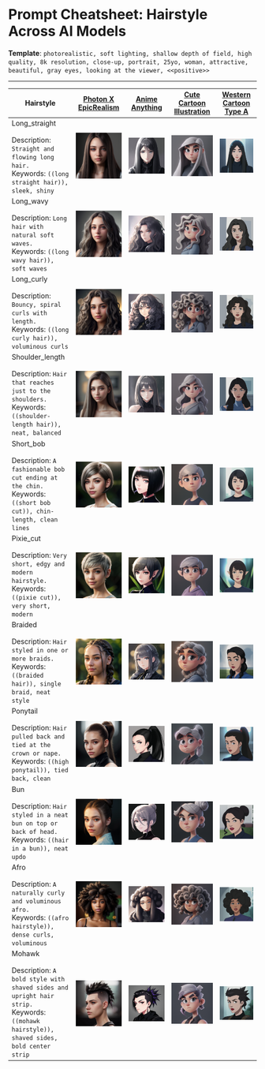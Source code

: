 # Prompt Cheatsheet: Hairstyle Across AI Models

**Template**: `photorealistic, soft lighting, shallow depth of field, high quality, 8k resolution, close-up, portrait, 25yo, woman, attractive, beautiful, gray eyes, looking at the viewer, <<positive>>
`

---

| Hairstyle | [Photon X EpicRealism](https://civitai.com/models/652785/photon-x-epicrealism) | [Anime Anything](https://civitai.com/models/113841/animeanything-or) | [Cute Cartoon Illustration](https://civitai.com/models/85547/cute-cartoon-illustration) | [Western Cartoon Type A](https://civitai.com/models/62060/western-cartoon-type-a) |
|----------|:--------:|:--------:|:--------:|:--------:|
| Long_straight<br><br>Description: `Straight and flowing long hair.`<br>Keywords: `((long straight hair)), sleek, shiny` | ![Long_straight](./img/hairstyle/photonXEpicrealism_v10/long_straight.png) | ![Long_straight](./img/hairstyle/animeanything_v10/long_straight.png) | ![Long_straight](./img/hairstyle/cuteCartoon_v10/long_straight.png) | ![Long_straight](./img/hairstyle/westernCartoonTypeA_v10/long_straight.png) |
| Long_wavy<br><br>Description: `Long hair with natural soft waves.`<br>Keywords: `((long wavy hair)), soft waves` | ![Long_wavy](./img/hairstyle/photonXEpicrealism_v10/long_wavy.png) | ![Long_wavy](./img/hairstyle/animeanything_v10/long_wavy.png) | ![Long_wavy](./img/hairstyle/cuteCartoon_v10/long_wavy.png) | ![Long_wavy](./img/hairstyle/westernCartoonTypeA_v10/long_wavy.png) |
| Long_curly<br><br>Description: `Bouncy, spiral curls with length.`<br>Keywords: `((long curly hair)), voluminous curls` | ![Long_curly](./img/hairstyle/photonXEpicrealism_v10/long_curly.png) | ![Long_curly](./img/hairstyle/animeanything_v10/long_curly.png) | ![Long_curly](./img/hairstyle/cuteCartoon_v10/long_curly.png) | ![Long_curly](./img/hairstyle/westernCartoonTypeA_v10/long_curly.png) |
| Shoulder_length<br><br>Description: `Hair that reaches just to the shoulders.`<br>Keywords: `((shoulder-length hair)), neat, balanced` | ![Shoulder_length](./img/hairstyle/photonXEpicrealism_v10/shoulder_length.png) | ![Shoulder_length](./img/hairstyle/animeanything_v10/shoulder_length.png) | ![Shoulder_length](./img/hairstyle/cuteCartoon_v10/shoulder_length.png) | ![Shoulder_length](./img/hairstyle/westernCartoonTypeA_v10/shoulder_length.png) |
| Short_bob<br><br>Description: `A fashionable bob cut ending at the chin.`<br>Keywords: `((short bob cut)), chin-length, clean lines` | ![Short_bob](./img/hairstyle/photonXEpicrealism_v10/short_bob.png) | ![Short_bob](./img/hairstyle/animeanything_v10/short_bob.png) | ![Short_bob](./img/hairstyle/cuteCartoon_v10/short_bob.png) | ![Short_bob](./img/hairstyle/westernCartoonTypeA_v10/short_bob.png) |
| Pixie_cut<br><br>Description: `Very short, edgy and modern hairstyle.`<br>Keywords: `((pixie cut)), very short, modern` | ![Pixie_cut](./img/hairstyle/photonXEpicrealism_v10/pixie_cut.png) | ![Pixie_cut](./img/hairstyle/animeanything_v10/pixie_cut.png) | ![Pixie_cut](./img/hairstyle/cuteCartoon_v10/pixie_cut.png) | ![Pixie_cut](./img/hairstyle/westernCartoonTypeA_v10/pixie_cut.png) |
| Braided<br><br>Description: `Hair styled in one or more braids.`<br>Keywords: `((braided hair)), single braid, neat style` | ![Braided](./img/hairstyle/photonXEpicrealism_v10/braided.png) | ![Braided](./img/hairstyle/animeanything_v10/braided.png) | ![Braided](./img/hairstyle/cuteCartoon_v10/braided.png) | ![Braided](./img/hairstyle/westernCartoonTypeA_v10/braided.png) |
| Ponytail<br><br>Description: `Hair pulled back and tied at the crown or nape.`<br>Keywords: `((high ponytail)), tied back, clean` | ![Ponytail](./img/hairstyle/photonXEpicrealism_v10/ponytail.png) | ![Ponytail](./img/hairstyle/animeanything_v10/ponytail.png) | ![Ponytail](./img/hairstyle/cuteCartoon_v10/ponytail.png) | ![Ponytail](./img/hairstyle/westernCartoonTypeA_v10/ponytail.png) |
| Bun<br><br>Description: `Hair styled in a neat bun on top or back of head.`<br>Keywords: `((hair in a bun)), neat updo` | ![Bun](./img/hairstyle/photonXEpicrealism_v10/bun.png) | ![Bun](./img/hairstyle/animeanything_v10/bun.png) | ![Bun](./img/hairstyle/cuteCartoon_v10/bun.png) | ![Bun](./img/hairstyle/westernCartoonTypeA_v10/bun.png) |
| Afro<br><br>Description: `A naturally curly and voluminous afro.`<br>Keywords: `((afro hairstyle)), dense curls, voluminous` | ![Afro](./img/hairstyle/photonXEpicrealism_v10/afro.png) | ![Afro](./img/hairstyle/animeanything_v10/afro.png) | ![Afro](./img/hairstyle/cuteCartoon_v10/afro.png) | ![Afro](./img/hairstyle/westernCartoonTypeA_v10/afro.png) |
| Mohawk<br><br>Description: `A bold style with shaved sides and upright hair strip.`<br>Keywords: `((mohawk hairstyle)), shaved sides, bold center strip` | ![Mohawk](./img/hairstyle/photonXEpicrealism_v10/mohawk.png) | ![Mohawk](./img/hairstyle/animeanything_v10/mohawk.png) | ![Mohawk](./img/hairstyle/cuteCartoon_v10/mohawk.png) | ![Mohawk](./img/hairstyle/westernCartoonTypeA_v10/mohawk.png) |